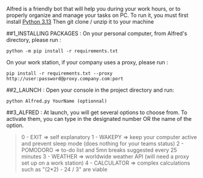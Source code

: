 Alfred is a friendly bot that will help you during your work hours, or to properly organize and manage your tasks on PC.
To run it, you must first install [Python 3.13](https://www.python.org/downloads/)
Then git clone / unzip it to your machine

##1_INSTALLING PACKAGES :
On your personal computer, from Alfred's directory, please run :
```
python -m pip install -r requirements.txt
```
On your work station, if your company uses a proxy, please run : 
```
pip install -r requirements.txt --proxy http://user:password@proxy.company.com:port
```

##2_LAUNCH :
Open your console in the project directory and run:
```
python Alfred.py YourName (optionnal)
```

##3_ALFRED : 
At launch, you will get several options to choose from. To activate them, you can type in the designated number OR the name of the option.
> 0 - EXIT => self explanatory
> 1 - WAKEPY => keep your computer active and prevent sleep mode (does nothing for your teams status)
> 2 - POMODORO => to-do list and 5mn breaks suggested every 25 minutes
> 3 - WEATHER => worldwide weather API (will need a proxy set up on a work station)
> 4 - CALCULATOR => complex calculations such as "(2*2) - 24 / 3" are viable
